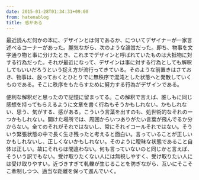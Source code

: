 ```yaml
---
date: 2015-01-28T01:34:31+09:00
from: hatenablog
title: 感がある
---
```

最近読んだ何かの本に、デザインとは何であるか、についてデザイナーが一家言述べるコーナーがあった。朧気ながら、次のような論旨だった。即ち、物事を文字通り物と事に分けたとき、これまでデザインと呼ばれていたものは大抵物に対する行為だった。それが最近になって、デザインは事に対する行為としても解釈してもいいだろうという捉え方が流行ってきている。そのような前置きはさておき、物事は、放っておくとひとりでに無秩序で混沌とした状態へと発散していくものである。そこに秩序をもたらすために努力する行為がデザインである。

便利な解釈だと思ったので記憶に留まってる。この解釈で言えば、誰しもに同じ感想を持ってもらえるように文章を書く行為もそうかもしれない。かもしれない、思う、気がする、感がある。こういう言葉を出すのも、処世術的なそれの一つかもしれない。開けた場所では、周囲からいつありがたい言葉が飛んでるか分からない。全てのそれがそれではないし、常にそれイコールそれではない。そういう緊張状態の中で長く生き残ったと考えると面白い。言っていることが正しいかもしれないし、正しくないかもしれない。そのように曖昧な状態であること自体は正しい。故にそれらは間違わない。何も言っていないのと同じかと言えば、そういう訳でもない。受け取りたくない人には無視しやすく、受け取りたい人には受け取りやすい。近づきすぎて軋轢が生じることを防ぎながら、互いにそこそこ牽制しつつ、適当な距離を保って進んでいく。

